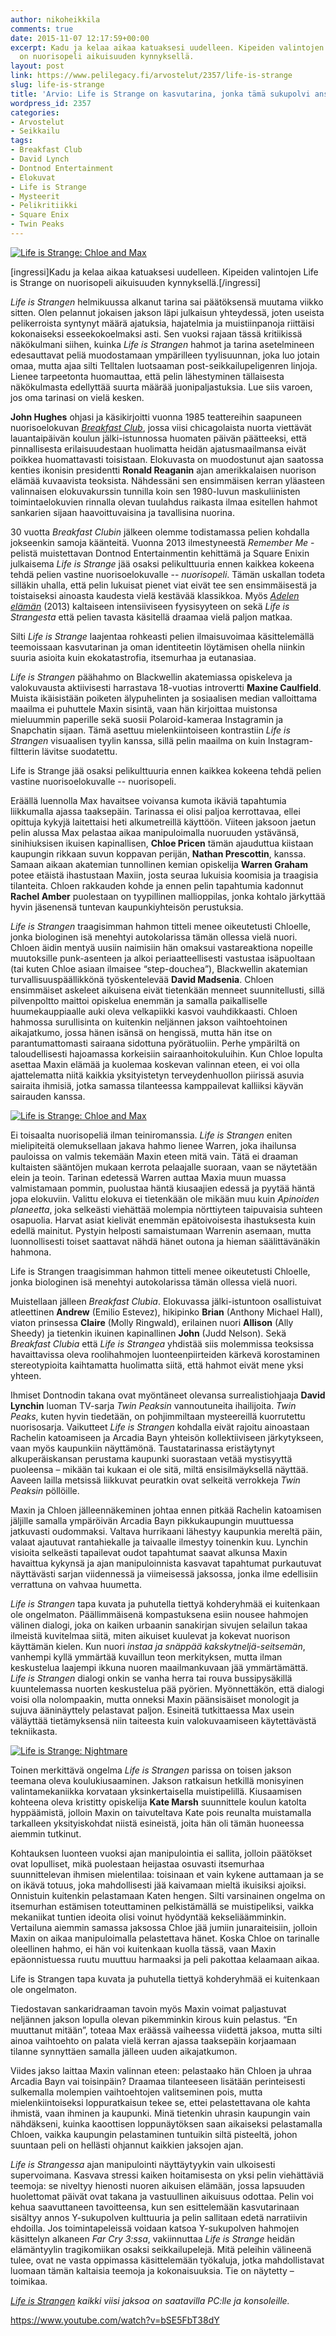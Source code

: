```yaml
---
author: nikoheikkila
comments: true
date: 2015-11-07 12:17:59+00:00
excerpt: Kadu ja kelaa aikaa katuaksesi uudelleen. Kipeiden valintojen Life is Strange
  on nuorisopeli aikuisuuden kynnyksellä.
layout: post
link: https://www.pelilegacy.fi/arvostelut/2357/life-is-strange
slug: life-is-strange
title: 'Arvio: Life is Strange on kasvutarina, jonka tämä sukupolvi ansaitsee'
wordpress_id: 2357
categories:
- Arvostelut
- Seikkailu
tags:
- Breakfast Club
- David Lynch
- Dontnod Entertainment
- Elokuvat
- Life is Strange
- Mysteerit
- Pelikritiikki
- Square Enix
- Twin Peaks
---
```


[![Life is Strange: Chloe and Max](/uploads/2015/11/life_is_strange_chloe_and_max.jpg)](/uploads/2015/11/life_is_strange_chloe_and_max.jpg)

[ingressi]Kadu ja kelaa aikaa katuaksesi uudelleen. Kipeiden valintojen Life is Strange on nuorisopeli aikuisuuden kynnyksellä.[/ingressi]

_Life is Strangen_ helmikuussa alkanut tarina sai päätöksensä muutama viikko sitten. Olen pelannut jokaisen jakson läpi julkaisun yhteydessä, joten useista pelikerroista syntynyt määrä ajatuksia, hajatelmia ja muistiinpanoja riittäisi kokonaiseksi esseekokoelmaksi asti. Sen vuoksi rajaan tässä kritiikissä näkökulmani siihen, kuinka _Life is Strangen_ hahmot ja tarina asetelmineen edesauttavat peliä muodostamaan ympärilleen tyylisuunnan, joka luo jotain omaa, mutta ajaa silti Telltalen luotsaaman post-seikkailupeligenren linjoja. Lienee tarpeetonta huomauttaa, että pelin lähestyminen tällaisesta näkökulmasta edellyttää suurta määrää juonipaljastuksia. Lue siis varoen, jos oma tarinasi on vielä kesken.

**John Hughes** ohjasi ja käsikirjoitti vuonna 1985 teattereihin saapuneen nuorisoelokuvan [_Breakfast Club_](http://www.imdb.com/title/tt0088847/?ref_=nv_sr_1), jossa viisi chicagolaista nuorta viettävät lauantaipäivän koulun jälki-istunnossa huomaten päivän päätteeksi, että pinnallisesta erilaisuudestaan huolimatta heidän ajatusmaailmansa eivät poikkea huomattavasti toisistaan. Elokuvasta on muodostunut ajan saatossa kenties ikonisin presidentti **Ronald Reaganin** ajan amerikkalaisen nuorison elämää kuvaavista teoksista. Nähdessäni sen ensimmäisen kerran yläasteen valinnaisen elokuvakurssin tunnilla koin sen 1980-luvun maskuliinisten toimintaelokuvien rinnalla olevan tuulahdus raikasta ilmaa esitellen hahmot sankarien sijaan haavoittuvaisina ja tavallisina nuorina.

30 vuotta _Breakfast Clubin_ jälkeen olemme todistamassa pelien kohdalla jokseenkin samoja käänteitä. Vuonna 2013 ilmestyneestä _Remember Me_ -pelistä muistettavan Dontnod Entertainmentin kehittämä ja Square Enixin julkaisema _Life is Strange_ jää osaksi pelikulttuuria ennen kaikkea kokeena tehdä pelien vastine nuorisoelokuvalle -- _nuorisopeli_. Tämän uskallan todeta silläkin uhalla, että pelin lukuisat pienet viat eivät tee sen ensimmäisestä ja toistaiseksi ainoasta kaudesta vielä kestävää klassikkoa. Myös [_Adelen elämän_](http://www.imdb.com/title/tt2278871/?ref_=fn_al_tt_1) (2013) kaltaiseen intensiiviseen fyysisyyteen on sekä _Life is Strangesta_ että pelien tavasta käsitellä draamaa vielä paljon matkaa. 

Silti _Life is Strange_ laajentaa rohkeasti pelien ilmaisuvoimaa käsittelemällä teemoissaan kasvutarinan ja oman identiteetin löytämisen ohella niinkin suuria asioita kuin ekokatastrofia, itsemurhaa ja eutanasiaa.

_Life is Strangen_ päähahmo on Blackwellin akatemiassa opiskeleva ja valokuvausta aktiivisesti harrastava 18-vuotias introvertti **Maxine Caulfield**. Muista ikäisistään poiketen älypuhelinten ja sosiaalisen median valloittama maailma ei puhuttele Maxin sisintä, vaan hän kirjoittaa muistonsa mieluummin paperille sekä suosii Polaroid-kameraa Instagramin ja Snapchatin sijaan. Tämä asettuu mielenkiintoiseen kontrastiin _Life is Strangen_ visuaalisen tyylin kanssa, sillä pelin maailma on kuin Instagram-filtterin lävitse suodatettu.

<div class="pullquote">Life is Strange jää osaksi pelikulttuuria ennen kaikkea kokeena tehdä pelien vastine nuorisoelokuvalle -- nuorisopeli.</div>

Eräällä luennolla Max havaitsee voivansa kumota ikäviä tapahtumia liikkumalla ajassa taaksepäin. Tarinassa ei olisi paljoa kerrottavaa, ellei opittuja kykyjä laitettaisi heti alkumetreillä käyttöön. Viiteen jaksoon jaetun pelin alussa Max pelastaa aikaa manipuloimalla nuoruuden ystävänsä, sinihiuksisen ikuisen kapinallisen, **Chloe Pricen** tämän ajauduttua kiistaan kaupungin rikkaan suvun koppavan perijän, **Nathan Prescottin**, kanssa. Samaan aikaan akatemian tunnollinen kemian opiskelija **Warren Graham** potee etäistä ihastustaan Maxiin, josta seuraa lukuisia koomisia ja traagisia tilanteita. Chloen rakkauden kohde ja ennen pelin tapahtumia kadonnut **Rachel Amber** puolestaan on tyypillinen mallioppilas, jonka kohtalo järkyttää hyvin jäsenensä tuntevan kaupunkiyhteisön perustuksia.

_Life is Strangen_ traagisimman hahmon titteli menee oikeutetusti Chloelle, jonka biologinen isä menehtyi autokolarissa tämän ollessa vielä nuori. Chloen äidin mentyä uusiin naimisiin hän omaksui vastareaktiona nopeille muutoksille punk-asenteen ja alkoi periaatteellisesti vastustaa isäpuoltaan (tai kuten Chloe asiaan ilmaisee “step-douchea”), Blackwellin akatemian turvallisuuspäällikkönä työskentelevää **David Madsenia**. Chloen ensimmäiset askeleet aikuisena eivät tietenkään menneet suunnitellusti, sillä pilvenpoltto maittoi opiskelua enemmän ja samalla paikalliselle huumekauppiaalle auki oleva velkapiikki kasvoi vauhdikkaasti. Chloen hahmossa surullisinta on kuitenkin neljännen jakson vaihtoehtoinen aikajatkumo, jossa hänen isänsä on hengissä, mutta hän itse on parantumattomasti sairaana sidottuna pyörätuoliin. Perhe ympäriltä on taloudellisesti hajoamassa korkeisiin sairaanhoitokuluihin. Kun Chloe lopulta asettaa Maxin elämää ja kuolemaa koskevan valinnan eteen, ei voi olla ajattelematta niitä kaikkia yksityistetyn terveydenhuollon piirissä asuvia sairaita ihmisiä, jotka samassa tilanteessa kamppailevat kalliiksi käyvän sairauden kanssa.

[![Life is Strange: Chloe and Max](/uploads/2015/11/life_is_strange_chloe_and_max2.jpg)](/uploads/2015/11/life_is_strange_chloe_and_max2.jpg)

Ei toisaalta nuorisopeliä ilman teiniromanssia. _Life is Strangen_ eniten mielipiteitä olemuksellaan jakava hahmo lienee Warren, joka ihailunsa pauloissa on valmis tekemään Maxin eteen mitä vain. Tätä ei draaman kultaisten sääntöjen mukaan kerrota pelaajalle suoraan, vaan se näytetään elein ja teoin. Tarinan edetessä Warren auttaa Maxia muun muassa valmistamaan pommin, puolustaa häntä kiusaajien edessä ja pyytää häntä jopa elokuviin. Valittu elokuva ei tietenkään ole mikään muu kuin _Apinoiden planeetta_, joka selkeästi viehättää molempia nörttiyteen taipuvaisia suhteen osapuolia. Harvat asiat kielivät enemmän epätoivoisesta ihastuksesta kuin edellä mainitut. Pystyin helposti samaistumaan Warrenin asemaan, mutta luonnollisesti toiset saattavat nähdä hänet outona ja hieman säälittävänäkin hahmona.

<div class="pullquote">Life is Strangen traagisimman hahmon titteli menee oikeutetusti Chloelle, jonka biologinen isä menehtyi autokolarissa tämän ollessa vielä nuori.</div>

Muistellaan jälleen _Breakfast Clubia_. Elokuvassa jälki-istuntoon osallistuivat atleettinen **Andrew** (Emilio Estevez), hikipinko **Brian** (Anthony Michael Hall), viaton prinsessa **Claire** (Molly Ringwald), erilainen nuori **Allison** (Ally Sheedy) ja tietenkin ikuinen kapinallinen **John** (Judd Nelson). Sekä _Breakfast Clubia_ että _Life is Strangea_ yhdistää siis molemmissa teoksissa havaittavissa oleva roolihahmojen luonteenpiirteiden kärkevä korostaminen stereotypioita kaihtamatta huolimatta siitä, että hahmot eivät mene yksi yhteen.

Ihmiset Dontnodin takana ovat myöntäneet olevansa surrealistiohjaaja **David Lynchin** luoman TV-sarja _Twin Peaksin_ vannoutuneita ihailijoita. _Twin Peaks_, kuten hyvin tiedetään, on pohjimmiltaan mysteereillä kuorrutettu nuorisosarja. Vaikutteet _Life is Strangen_ kohdalla eivät rajoitu ainoastaan Rachelin katoamiseen ja Arcadia Bayn yhteisön kollektiiviseen järkytykseen, vaan myös kaupunkiin näyttämönä. Taustatarinassa eristäytynyt alkuperäiskansan perustama kaupunki suorastaan vetää mystisyyttä puoleensa – mikään tai kukaan ei ole sitä, miltä ensisilmäyksellä näyttää. Aaveen lailla metsissä liikkuvat peuratkin ovat selkeitä verrokkeja _Twin Peaksin_ pöllöille.

Maxin ja Chloen jälleennäkeminen johtaa ennen pitkää Rachelin katoamisen jäljille samalla ympäröivän Arcadia Bayn pikkukaupungin muuttuessa jatkuvasti oudommaksi. Valtava hurrikaani lähestyy kaupunkia mereltä päin, valaat ajautuvat rantahiekalle ja taivaalle ilmestyy toinenkin kuu. Lynchin visioita selkeästi tapailevat oudot tapahtumat saavat alkunsa Maxin havaittua kykynsä ja ajan manipuloinnista kasvavat tapahtumat purkautuvat näyttävästi sarjan viidennessä ja viimeisessä jaksossa, jonka ilme edellisiin verrattuna on vahvaa huumetta.

_Life is Strangen_ tapa kuvata ja puhutella tiettyä kohderyhmää ei kuitenkaan ole ongelmaton. Päällimmäisenä kompastuksena esiin nousee hahmojen välinen dialogi, joka on kaiken urbaanin sanakirjan sivujen selailun takaa ilmeistä kuvitelmaa siitä, miten aikuiset kuulevat ja kokevat nuorison käyttämän kielen. Kun nuori _instaa ja snäppää kakskytneljä-seitsemän_, vanhempi kyllä ymmärtää kuvaillun teon merkityksen, mutta ilman keskustelua laajempi ikkuna nuoren maailmankuvaan jää ymmärtämättä. _Life is Strangen_ dialogi onkin se vanha herra tai rouva bussipysäkillä kuuntelemassa nuorten keskustelua pää pyörien. Myönnettäkön, että dialogi voisi olla nolompaakin, mutta onneksi Maxin päänsisäiset monologit ja sujuva ääninäyttely pelastavat paljon. Esineitä tutkittaessa Max usein väläyttää tietämyksensä niin taiteesta kuin valokuvaamiseen käytettävästä tekniikasta.

[![Life is Strange: Nightmare](/uploads/2015/11/life_is_strange_nightmare.jpg)](/uploads/2015/11/life_is_strange_nightmare.jpg)

Toinen merkittävä ongelma _Life is Strangen_ parissa on toisen jakson teemana oleva koulukiusaaminen. Jakson ratkaisun hetkillä monisyinen valintamekaniikka korvataan yksinkertaisella muistipelillä. Kiusaamisen kohteena oleva kristitty opiskelija **Kate Marsh** suunnittele koulun katolta hyppäämistä, jolloin Maxin on taivuteltava Kate pois reunalta muistamalla tarkalleen yksityiskohdat niistä esineistä, joita hän oli tämän huoneessa aiemmin tutkinut.

Kohtauksen luonteen vuoksi ajan manipulointia ei sallita, jolloin päätökset ovat lopulliset, mikä puolestaan heijastaa osuvasti itsemurhaa suunnittelevan ihmisen mielentilaa: toisinaan et vain kykene auttamaan ja se on ikävä totuus, joka mahdollisesti jää kaivamaan mieltä ikuisiksi ajoiksi. Onnistuin kuitenkin pelastamaan Katen hengen. Silti varsinainen ongelma on itsemurhan estämisen toteuttaminen pelkistämällä se muistipeliksi, vaikka mekaniikat tuntien ideoita olisi voinut hyödyntää kekseliäämminkin. Vertailuna aiemmin samassa jaksossa Chloe jää jumiin junaraiteisiin, jolloin Maxin on aikaa manipuloimalla pelastettava hänet. Koska Chloe on tarinalle oleellinen hahmo, ei hän voi kuitenkaan kuolla tässä, vaan Maxin epäonnistuessa ruutu muuttuu harmaaksi ja peli pakottaa kelaamaan aikaa.

<div class="pullquote">Life is Strangen tapa kuvata ja puhutella tiettyä kohderyhmää ei kuitenkaan ole ongelmaton.</div>

Tiedostavan sankaridraaman tavoin myös Maxin voimat paljastuvat neljännen jakson lopulla olevan pikemminkin kirous kuin pelastus. “En muuttanut mitään”, toteaa Max eräässä vaiheessa viidettä jaksoa, mutta silti ainoa vaihtoehto on palata vielä kerran ajassa taaksepäin korjaamaan tilanne synnyttäen samalla jälleen uuden aikajatkumon.

Viides jakso laittaa Maxin valinnan eteen: pelastaako hän Chloen ja uhraa Arcadia Bayn vai toisinpäin? Draamaa tilanteeseen lisätään perinteisesti sulkemalla molempien vaihtoehtojen valitseminen pois, mutta mielenkiintoiseksi loppuratkaisun tekee se, ettei pelastettavana ole kahta ihmistä, vaan ihminen ja kaupunki. Minä tietenkin uhrasin kaupungin vain nähdäkseni, kuinka kaoottisen loppunäytöksen saan aikaiseksi pelastamalla Chloen, vaikka kaupungin pelastaminen tuntuikin siltä pisteeltä, johon suuntaan peli on hellästi ohjannut kaikkien jaksojen ajan.

_Life is Strangessa_ ajan manipulointi näyttäytyykin vain ulkoisesti supervoimana. Kasvava stressi kaiken hoitamisesta on yksi pelin viehättäviä teemoja: se niveltyy hienosti nuoren aikuisen elämään, jossa lapsuuden huolettomat päivät ovat takana ja vastuullinen aikuisuus odottaa. Pelin voi kehua saavuttaneen tavoitteensa, kun sen esittelemään kasvutarinaan sisältyy annos Y-sukupolven kulttuuria ja pelin sallitaan edetä narratiivin ehdoilla. Jos toimintapeleissä voidaan katsoa Y-sukupolven hahmojen käsittelyn alkaneen _Far Cry 3:ssa_, vakiinnuttaa _Life is Strange_ heidän elämäntyylin tragikomiikan osaksi seikkailupelejä. Mitä peleihin välineenä tulee, ovat ne vasta oppimassa käsittelemään työkaluja, jotka mahdollistavat luomaan tämän kaltaisia teemoja ja kokonaisuuksia. Tie on näytetty – toimikaa.

_[Life is Strangen](http://lifeisstrange.com) kaikki viisi jaksoa on saatavilla PC:lle ja konsoleille._

https://www.youtube.com/watch?v=bSE5FbT38dY
